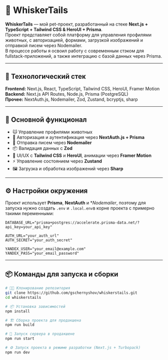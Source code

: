 # 🐾 WhiskerTails

**WhiskerTails** — мой pet-проект, разработанный на стеке **Next.js + TypeScript + Tailwind CSS & HeroUI + Prisma**.  
Проект представляет собой платформу для управления профилями животных, с авторизацией, формами, загрузкой изображений и отправкой писем через Nodemailer.  
В процессе работы я освоил работу с современным стэком для fullstack-приложений, а также интеграцию с базой данных через Prisma.

---

## 🧰 Технологический стек

**Frontend:** Next.js, React, TypeScript, Tailwind CSS, HeroUI, Framer Motion  
**Backend:** Next.js API Routes, Node.js, Prisma (PostgreSQL)  
**Прочее:** NextAuth.js, Nodemailer, Zod, Zustand, bcryptjs, sharp  

---

## 🚀 Основной функционал

- 🐱 Управление профилями животных
- 🔐 Авторизация и аутентификация через **NextAuth.js + Prisma**
- 📧 Отправка писем через **Nodemailer**
- 📦 Валидация данных с **Zod**
- 🎨 UI/UX с **Tailwind CSS** и **HeroUI**, анимации через **Framer Motion**
- ⚡ Управление состоянием через **Zustand**
- 🖼️ Загрузка и обработка изображений через **Sharp**

---

## ⚙️ Настройки окружения

Проект использует **Prisma**, **NextAuth** и **Nodemailer*, поэтому для запуска нужно создать `.env`  и `.local.env`в корне проекта с примерно такими переменными:

```env
DATABASE_URL="prisma+postgres://accelerate.prisma-data.net/?api_key=your_api_key"
```

```local.env
AUTH_URL="your_auth_url"
AUTH_SECRET="your_auth_secret"

YANDEX_USER="your_email@example.com"
YANDEX_PASS="your_email_password"
```
---

## 📦 Команды для запуска и сборки

```bash
# 🧑‍💻 Клонирование репозитория
git clone https://github.com/gschernyshov/whiskerstails.git
cd whiskerstails

# 📦 Установка зависимостей
npm install

# 🏗️ Сборка проекта для продакшена
npm run build

# 🚀 Запуск сервера в продакшене
npm run start

# ⚙️ Запуск проекта в режиме разработки (Next.js + Turbopack)
npm run dev
```